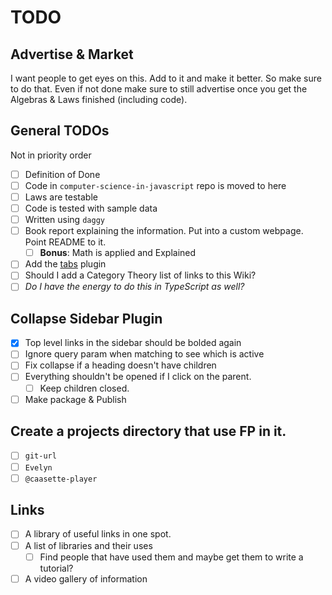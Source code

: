 # TODO
## Advertise & Market
I want people to get eyes on this. Add to it and make it better. So make sure to do that. Even if not done make sure to still advertise once you get the Algebras & Laws finished (including code).

## General TODOs
Not in priority order
- [ ] Definition of Done
- [ ] Code in `computer-science-in-javascript` repo is moved to here
- [ ] Laws are testable
- [ ] Code is tested with sample data
- [ ] Written using `daggy`
- [ ] Book report explaining the information. Put into a custom webpage. Point README to it.
  - [ ] **Bonus**: Math is applied and Explained
- [ ] Add the [tabs](https://docsify.js.org/#/plugins?id=tabs) plugin
- [ ] Should I add a Category Theory list of links to this Wiki?
- [ ] _Do I have the energy to do this in TypeScript as well?_

## Collapse Sidebar Plugin
- [x] Top level links in the sidebar should be bolded again
- [ ] Ignore query param when matching to see which is active
- [ ] Fix collapse if a heading doesn't have children
- [ ] Everything shouldn't be opened if I click on the parent.
	- [ ] Keep children closed.
- [ ] Make package & Publish

## Create a projects directory that use FP in it.
- [ ] `git-url`
- [ ] `Evelyn`
- [ ] `@caasette-player`

## Links
- [ ] A library of useful links in one spot.
- [ ] A list of libraries and their uses
  - [ ] Find people that have used them and maybe get them to write a tutorial?
- [ ] A video gallery of information

